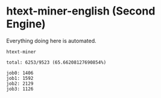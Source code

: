 # htext-miner-english (Second Engine)

Everything doing here is automated.

```
htext-miner

total: 6253/9523 (65.66208127690854%)

job0: 1406
job1: 1592
job2: 2129
job3: 1126
```